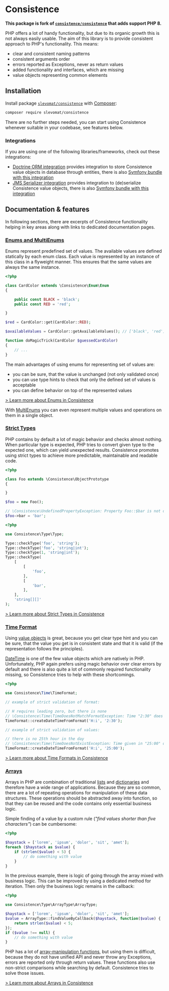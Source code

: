 Consistence
===========

**This package is fork of [`consistence/consistence`](https://github.com/consistence/consistence) that adds support PHP 8.**

PHP offers a lot of handy functionality, but due to its organic growth this is not always easily usable. The aim of this library is to provide consistent approach to PHP's functionality. This means:

* clear and consistent naming patterns
* consistent arguments order
* errors reported as Exceptions, never as return values
* added functionality and interfaces, which are missing
* value objects representing common elements

Installation
------------

Install package [`slevomat/consistence`](https://packagist.org/packages/slevomat/consistence) with [Composer](https://getcomposer.org/):

```bash
composer require slevomat/consistence
```

There are no further steps needed, you can start using Consistence whenever suitable in your codebase, see features below.

### Integrations

If you are using one of the following libraries/frameworks, check out these integrations:

* [Doctrine ORM integration](https://github.com/consistence/consistence-doctrine) provides integration to store Consistence value objects in database through entities, there is also [Symfony bundle with this integration](https://github.com/consistence/consistence-doctrine-symfony)
* [JMS Serializer integration](https://github.com/consistence/consistence-jms-serializer) provides integration to (de)serialize Consistence value objects, there is also [Symfony bundle with this integration](https://github.com/consistence/consistence-jms-serializer-symfony)

Documentation & features
------------------------

In following sections, there are excerpts of Consistence functionality helping in key areas along with links to dedicated documentation pages.

### [Enums and MultiEnums](docs/Enum/enums.md)

Enums represent predefined set of values. The available values are defined statically by each enum class. Each value is represented by an instance of this class in a flyweight manner. This ensures that the same values are always the same instance.

```php
<?php

class CardColor extends \Consistence\Enum\Enum
{

	public const BLACK = 'black';
	public const RED = 'red';

}

$red = CardColor::get(CardColor::RED);

$availableValues = CardColor::getAvailableValues(); // ['black', 'red']

function doMagicTrick(CardColor $guessedCardColor)
{
	// ...
}
```

The main advantages of using enums for representing set of values are:

* you can be sure, that the value is unchanged (not only validated once)
* you can use type hints to check that only the defined set of values is acceptable
* you can define behavior on top of the represented values

[> Learn more about Enums in Consistence](docs/Enum/enums.md)

With [MultiEnums](docs/Enum/multi-enums.md) you can even represent multiple values and operations on them in a single object.

### [Strict Types](docs/Type/strict-types.md)

PHP contains by default a lot of magic behavior and checks almost nothing. When particular type is expected, PHP tries to convert given type to the expected one, which can yield unexpected results. Consistence promotes using strict types to achieve more predictable, maintainable and readable code.

```php
<?php

class Foo extends \Consistence\ObjectPrototype
{

}

$foo = new Foo();

// \Consistence\UndefinedPropertyException: Property Foo::$bar is not defined or is not accessible
$foo->bar = 'bar';
```

```php
<?php

use Consistence\Type\Type;

Type::checkType('foo', 'string');
Type::checkType('foo', 'string|int');
Type::checkType(1, 'string|int');
Type::checkType(
	[
		[
			'foo',
		],
		[
			'bar',
		],
	],
	'string[][]'
);
```

[> Learn more about Strict Types in Consistence](docs/Type/strict-types.md)

### [Time Format](docs/Time/time-format.md)

Using [value objects](http://martinfowler.com/bliki/ValueObject.html) is great, because you get clear type hint and you can be sure, that the value you get is in consistent state and that it is valid (if the representation follows the principles).

[DateTime](http://php.net/manual/en/class.datetime.php) is one of the few value objects which are natively in PHP. Unfortunately, PHP again prefers using magic behavior over clear errors by default and there is also quite a lot of commonly required functionality missing, so Consistence tries to help with these shortcomings.

```php
<?php

use Consistence\Time\TimeFormat;

// example of strict validation of format:

// H requires leading zero, but there is none
// \Consistence\Time\TimeDoesNotMatchFormatException: Time "2:30" does not match format "H:i"
TimeFormat::createDateTimeFromFormat('H:i', '2:30');

// example of strict validation of values:

// there is no 25th hour in the day
// \Consistence\Time\TimeDoesNotExistException: Time given in "25:00" does not exist
TimeFormat::createDateTimeFromFormat('H:i', '25:00');
```

[> Learn more about Time Formats in Consistence](docs/Time/time-format.md)

### [Arrays](docs/Type/arrays.md)

Arrays in PHP are combination of traditional [lists](https://en.wikipedia.org/wiki/List_(abstract_data_type)) and [dictionaries](https://en.wikipedia.org/wiki/Associative_array) and therefore have a wide range of applications. Because they are so common, there are a lot of repeating operations for manipulation of these data structures. These operations should be abstracted away into function, so that they can be reused and the code contains only essential business logic.

Simple finding of a value by a custom rule (*"find values shorter than five characters"*) can be cumbersome:

```php
<?php

$haystack = ['lorem', 'ipsum', 'dolor', 'sit', 'amet'];
foreach ($haystack as $value) {
	if (strlen($value) < 5) {
		// do something with value
	}
}
```

In the previous example, there is logic of going through the array mixed with business logic. This can be improved by using a dedicated method for iteration. Then only the business logic remains in the callback:

```php
<?php

use Consistence\Type\ArrayType\ArrayType;

$haystack = ['lorem', 'ipsum', 'dolor', 'sit', 'amet'];
$value = ArrayType::findValueByCallback($haystack, function($value) {
	return strlen($value) < 5;
});
if ($value !== null) {
	// do something with value
}
```

PHP has a lot of [array-manipulation functions](http://php.net/manual/en/ref.array.php), but using them is difficult, because they do not have unified API and never throw any Exceptions, errors are reported only through return values. These functions also use non-strict comparisons while searching by default. Consistence tries to solve those issues.

[> Learn more about Arrays in Consistence](docs/Type/arrays.md)
